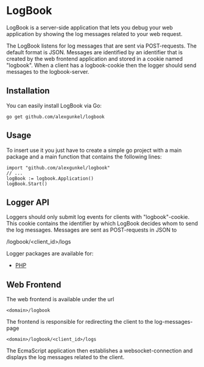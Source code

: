 # LogBook

LogBook is a server-side application that lets you debug your web application by showing the log messages related
to your web request.

The LogBook listens for log messages that are sent via POST-requests. The default format is JSON. Messages are
identified by an identifier that is created by the web frontend application and stored in a cookie named "logbook".
When a client has a logbook-cookie then the logger should send messages to the logbook-server.

## Installation
You can easily install LogBook via Go:

    go get github.com/alexgunkel/logbook

## Usage
To insert use it you just have to create a simple go project with a main package and a main function
that contains the following lines:

    import "github.com/alexgunkel/logbook"
    // ...
    logBook := logbook.Application()
    logBook.Start()

## Logger API
Loggers should only submit log events for clients with "logbook"-cookie. This cookie contains the identifier by which
LogBook decides whom to send the log messages. Messages are sent as POST-requests in JSON to

   <domain>/logbook/<client_id>/logs

Logger packages are available for:
* [PHP](https://github.com/axel-kummer/logbook-php)

## Web Frontend
The web frontend is available under the url

    <domain>/logbook

The frontend is responsible for redirecting the client to the log-messages-page

    <domain>/logbook/<client_id>/logs

The EcmaScript application then establishes a websocket-connection and displays the log messages related to the client.